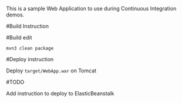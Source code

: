 This is a sample Web Application to use during Continuous Integration demos.

#Build Instruction

#Build edit



```
mvn3 clean package
```



#Deploy instruction



Deploy ```target/WebApp.war``` on Tomcat
 
#TODO
 
Add instruction to deploy to ElasticBeanstalk
